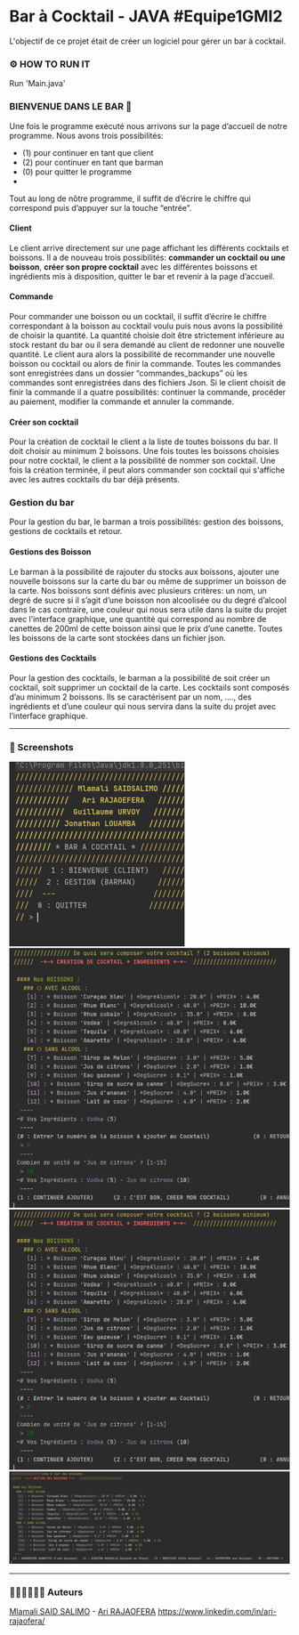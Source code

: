 # Bar à Cocktail - JAVA #Equipe1GMI2

L'objectif de ce projet était de créer un logiciel pour gérer un bar à cocktail. 

### ⚙ HOW TO RUN IT
Run 'Main.java'  

### BIENVENUE DANS LE BAR 🍹

Une fois le programme exécuté nous arrivons sur la page d’accueil de notre programme.  Nous avons trois possibilités:
- (1) pour continuer en tant que client
- (2) pour continuer en tant que barman
- (0) pour quitter le programme
- 
Tout au long de nôtre programme, il suffit de d’écrire le chiffre qui correspond puis d’appuyer sur la touche “entrée”.

#### Client
Le client arrive directement sur une page affichant les différents cocktails et boissons.
Il a de nouveau trois possibilités:  <b>commander un cocktail ou une boisson</b>, <b>créer son propre cocktail</b> avec les différentes boissons et ingrédients mis à disposition, quitter le bar et revenir à la page d’accueil. 

#### Commande
Pour commander une boisson ou un cocktail, il suffit d’écrire le chiffre correspondant à la boisson au cocktail voulu puis nous avons la possibilité de choisir la quantité. La quantité choisie doit être strictement inférieure au stock restant du bar ou il sera demandé au client de redonner une nouvelle quantité. Le client aura alors la possibilité de recommander une nouvelle boisson ou cocktail ou alors de finir la commande.
Toutes les commandes sont enregistrées dans un dossier “commandes_backups” où les commandes sont enregistrées dans des fichiers Json.
Si le client choisit de finir la commande il a quatre possibilités: continuer la commande, procéder au paiement, modifier la commande et annuler la commande.

#### Créer son cocktail

Pour la création de cocktail le client a la liste de toutes boissons du bar. Il doit choisir au minimum 2 boissons. Une fois toutes les boissons choisies pour notre cocktail, le client a la possibilité de nommer son cocktail. Une fois la création terminée, il peut alors commander son cocktail qui s'affiche avec les autres cocktails du bar déjà présents.
 
### Gestion du bar

Pour la gestion du bar, le barman a trois possibilités:  gestion des boissons, gestions de cocktails et retour.

#### Gestions des Boisson
Le barman à la possibilité de rajouter du stocks aux boissons, ajouter une nouvelle boissons sur la carte du bar ou même de supprimer un boisson de la carte.
Nos boissons sont définis avec plusieurs critères: un nom, un degré de sucre si il s’agit d’une boisson non alcoolisée ou du degré d’alcool dans le cas contraire, une couleur qui nous sera utile dans la suite du projet avec l’interface graphique, une quantité qui correspond au nombre de canettes de 200ml de cette boisson ainsi que le prix d’une canette. Toutes les boissons de la carte sont stockées dans un fichier json.

#### Gestions des Cocktails

Pour la gestion des cocktails, le barman a la possibilité de soit créer un cocktail, soit supprimer un cocktail de la carte. Les cocktails sont composés d’au minimum 2 boissons. Ils se caractérisent par un nom, …., des ingrédients et d’une couleur qui nous servira dans la suite du projet avec l’interface graphique.

---
### 📸 Screenshots 

![](img/1.PNG)
![](img/3.png)
![](img/3.png)
![](img/4.png)

---
### 👨🏾‍💻👨🏼‍💻 Auteurs
[Mlamali SAID SALIMO](https://www.linkedin.com/in/mlamalisaidsalimo) - [Ari RAJAOFERA](https://www.linkedin.com/in/mlamalisaidsalimo) https://www.linkedin.com/in/ari-rajaofera/
